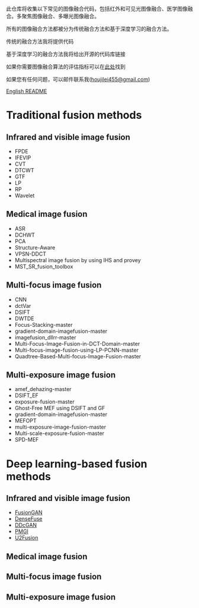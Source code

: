 此仓库将收集以下常见的图像融合代码，包括红外和可见光图像融合、医学图像融合。多聚焦图像融合、多曝光图像融合。

所有的图像融合方法都被分为传统融合方法和基于深度学习的融合方法。

传统的融合方法我将提供代码

基于深度学习的融合方法我将给出开源的代码库链接

如果你需要图像融合算法的评估指标可以在[此处](https://github.com/Jilei-Hou/metric-for-image-fusion)找到

如果您有任何问题，可以邮件联系我([houjilei455@gmail.com](mailto:houjilei455@gmail.com))

[English README](https://github.com/Jilei-Hou/code-for-image-fusion#readme)



# Traditional fusion methods

## Infrared and visible image fusion

- FPDE
- IFEVIP
- CVT
- DTCWT
- GTF
- LP
- RP
- Wavelet

## Medical image fusion

- ASR
- DCHWT
- PCA
- Structure-Aware
- VPSN-DDCT
- Multispectral image fusion by using IHS and provey
- MST_SR_fusion_toolbox

## Multi-focus image fusion

- CNN
- dctVar
- DSIFT
- DWTDE
- Focus-Stacking-master
- gradient-domain-imagefusion-master
- imagefusion_dllrr-master
- Multi-Focus-Image-Fusion-in-DCT-Domain-master
- Multi-focus-image-fusion-using-LP-PCNN-master
- Quadtree-Based-Multi-focus-Image-Fusion-master

## Multi-exposure image fusion

- amef_dehazing-master
- DSIFT_EF
- exposure-fusion-master
- Ghost-Free MEF using DSIFT and GF
- gradient-domain-imagefusion-master
- MEFOPT
- multi-exposure-image-fusion-master
- Multi-scale-exposure-fusion-master
- SPD-MEF

# Deep learning-based fusion methods

## Infrared and visible image fusion

- [FusionGAN](https://github.com/jiayi-ma/FusionGAN)
- [DenseFuse](https://github.com/hli1221/imagefusion_densefuse)
- [DDcGAN](https://github.com/hanna-xu/DDcGAN)
- [PMGI](https://github.com/HaoZhang1018/PMGI_AAAI2020)
- [U2Fusion](https://github.com/hanna-xu/U2Fusion)

## Medical image fusion



## Multi-focus image fusion



## Multi-exposure image fusion

